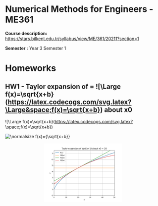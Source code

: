 # Numerical Methods for Engineers - ME361
**Course description:** https://stars.bilkent.edu.tr/syllabus/view/ME/361/20211?section=1

**Semester :** Year 3 Semester 1

# Homeworks

## HW1 - Taylor expansion of = ![\Large f(x)=\sqrt{x+b}(https://latex.codecogs.com/svg.latex?\Large&space;f(x)=\sqrt{x+b}) about x0 

![\Large f(x)=\sqrt{x+b}(https://latex.codecogs.com/svg.latex?\space;f(x)=\sqrt{x+b})

![\normalsize f(x)={\sqrt{x+b}}](https://latex.codecogs.com/svg.latex?\normalsize&space;f(x)={\sqrt{x+b}}) 

<p align="center">
  <img width=50% height=50% src="https://github.com/soly33tworks/ME-PHYS_Undergraduate_Courses/blob/main/ME361-Numerical_Methods_4_Engineers/assets/HW1%20fig%202.png?raw=true">
</p>

